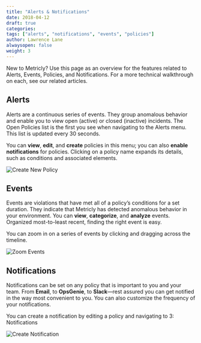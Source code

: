 ```yaml
---
title: "Alerts & Notifications"
date: 2018-04-12
draft: true
categories:
tags: ["alerts", "notifications", "events", "policies"]
author: Lawrence Lane
alwaysopen: false
weight: 3
---
```

New to Metricly? Use this page as an overview for the features related to Alerts, Events, Policies, and Notifications. For a more technical walkthrough on each, see our related articles.

## Alerts
Alerts are a continuous series of events. They group anomalous behavior and enable you to view open (active) or closed (inactive) incidents. The Open Policies list is the first you see when navigating to the Alerts menu. This list is updated every 30 seconds.

You can **view**, **edit**, and **create** policies in this menu; you can also **enable notifications** for policies. Clicking on a policy name expands its details, such as conditions and associated elements.

![Create New Policy](/images/_index/create-new-policy.png)

## Events
Events are violations that have met all of a policy’s conditions for a set duration. They indicate that Metricly has detected anomalous behavior in your environment. You can **view**, **categorize**, and **analyze** events. Organized most-to-least recent, finding the right event is easy.

You can zoom in on a series of events by clicking and dragging across the timeline.

![Zoom Events](/images/_index/zoom-events.png)

## Notifications
Notifications can be set on any policy that is important to you and your team. From **Email**, to **OpsGenie**, to **Slack**—rest assured you can get notified in the way most convenient to you. You can also customize the frequency of your notifications.

You can create a notification by editing a policy and navigating to 3: Notifications

![Create Notification](/images/_index/create-notification.png)

